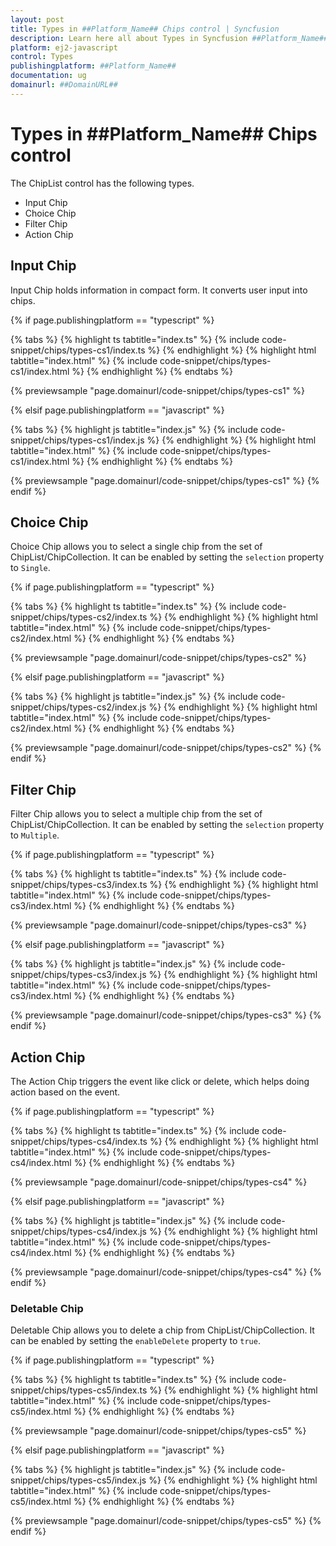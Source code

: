 ```yaml
---
layout: post
title: Types in ##Platform_Name## Chips control | Syncfusion
description: Learn here all about Types in Syncfusion ##Platform_Name## Chips control of Syncfusion Essential JS 2 and more.
platform: ej2-javascript
control: Types 
publishingplatform: ##Platform_Name##
documentation: ug
domainurl: ##DomainURL##
---
```


# Types in ##Platform_Name## Chips control

The ChipList control has the following types.

* Input Chip
* Choice Chip
* Filter Chip
* Action Chip

## Input Chip

Input Chip holds information in compact form. It converts user input into chips.

{% if page.publishingplatform == "typescript" %}

 {% tabs %}
{% highlight ts tabtitle="index.ts" %}
{% include code-snippet/chips/types-cs1/index.ts %}
{% endhighlight %}
{% highlight html tabtitle="index.html" %}
{% include code-snippet/chips/types-cs1/index.html %}
{% endhighlight %}
{% endtabs %}
        
{% previewsample "page.domainurl/code-snippet/chips/types-cs1" %}

{% elsif page.publishingplatform == "javascript" %}

{% tabs %}
{% highlight js tabtitle="index.js" %}
{% include code-snippet/chips/types-cs1/index.js %}
{% endhighlight %}
{% highlight html tabtitle="index.html" %}
{% include code-snippet/chips/types-cs1/index.html %}
{% endhighlight %}
{% endtabs %}

{% previewsample "page.domainurl/code-snippet/chips/types-cs1" %}
{% endif %}

## Choice Chip

Choice Chip allows you to select a single chip from the set of ChipList/ChipCollection. It can be enabled by setting the `selection` property to `Single`.

{% if page.publishingplatform == "typescript" %}

 {% tabs %}
{% highlight ts tabtitle="index.ts" %}
{% include code-snippet/chips/types-cs2/index.ts %}
{% endhighlight %}
{% highlight html tabtitle="index.html" %}
{% include code-snippet/chips/types-cs2/index.html %}
{% endhighlight %}
{% endtabs %}
        
{% previewsample "page.domainurl/code-snippet/chips/types-cs2" %}

{% elsif page.publishingplatform == "javascript" %}

{% tabs %}
{% highlight js tabtitle="index.js" %}
{% include code-snippet/chips/types-cs2/index.js %}
{% endhighlight %}
{% highlight html tabtitle="index.html" %}
{% include code-snippet/chips/types-cs2/index.html %}
{% endhighlight %}
{% endtabs %}

{% previewsample "page.domainurl/code-snippet/chips/types-cs2" %}
{% endif %}

## Filter Chip

Filter Chip allows you to select a multiple chip from the set of ChipList/ChipCollection. It can be enabled by setting the `selection` property to `Multiple`.

{% if page.publishingplatform == "typescript" %}

 {% tabs %}
{% highlight ts tabtitle="index.ts" %}
{% include code-snippet/chips/types-cs3/index.ts %}
{% endhighlight %}
{% highlight html tabtitle="index.html" %}
{% include code-snippet/chips/types-cs3/index.html %}
{% endhighlight %}
{% endtabs %}
        
{% previewsample "page.domainurl/code-snippet/chips/types-cs3" %}

{% elsif page.publishingplatform == "javascript" %}

{% tabs %}
{% highlight js tabtitle="index.js" %}
{% include code-snippet/chips/types-cs3/index.js %}
{% endhighlight %}
{% highlight html tabtitle="index.html" %}
{% include code-snippet/chips/types-cs3/index.html %}
{% endhighlight %}
{% endtabs %}

{% previewsample "page.domainurl/code-snippet/chips/types-cs3" %}
{% endif %}

## Action Chip

The Action Chip triggers the event like click or delete, which helps doing action based on the event.

{% if page.publishingplatform == "typescript" %}

 {% tabs %}
{% highlight ts tabtitle="index.ts" %}
{% include code-snippet/chips/types-cs4/index.ts %}
{% endhighlight %}
{% highlight html tabtitle="index.html" %}
{% include code-snippet/chips/types-cs4/index.html %}
{% endhighlight %}
{% endtabs %}
        
{% previewsample "page.domainurl/code-snippet/chips/types-cs4" %}

{% elsif page.publishingplatform == "javascript" %}

{% tabs %}
{% highlight js tabtitle="index.js" %}
{% include code-snippet/chips/types-cs4/index.js %}
{% endhighlight %}
{% highlight html tabtitle="index.html" %}
{% include code-snippet/chips/types-cs4/index.html %}
{% endhighlight %}
{% endtabs %}

{% previewsample "page.domainurl/code-snippet/chips/types-cs4" %}
{% endif %}

### Deletable Chip

Deletable Chip allows you to delete a chip from ChipList/ChipCollection. It can be enabled by setting the `enableDelete` property to `true`.

{% if page.publishingplatform == "typescript" %}

 {% tabs %}
{% highlight ts tabtitle="index.ts" %}
{% include code-snippet/chips/types-cs5/index.ts %}
{% endhighlight %}
{% highlight html tabtitle="index.html" %}
{% include code-snippet/chips/types-cs5/index.html %}
{% endhighlight %}
{% endtabs %}
        
{% previewsample "page.domainurl/code-snippet/chips/types-cs5" %}

{% elsif page.publishingplatform == "javascript" %}

{% tabs %}
{% highlight js tabtitle="index.js" %}
{% include code-snippet/chips/types-cs5/index.js %}
{% endhighlight %}
{% highlight html tabtitle="index.html" %}
{% include code-snippet/chips/types-cs5/index.html %}
{% endhighlight %}
{% endtabs %}

{% previewsample "page.domainurl/code-snippet/chips/types-cs5" %}
{% endif %}